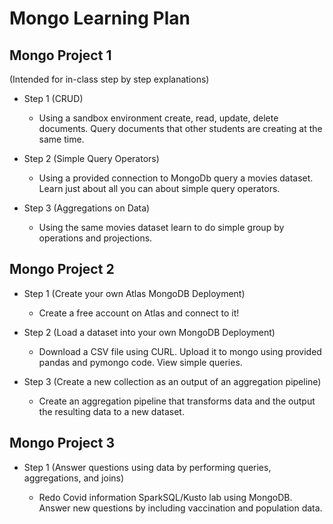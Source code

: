 # Mongo Learning Plan

## Mongo Project 1 
(Intended for in-class step by step explanations)
- Step 1  (CRUD)

  - Using a sandbox environment create, read, update, delete documents. Query documents that other students are creating at the same time.

- Step 2 (Simple Query Operators)

  - Using a provided connection to MongoDb query a movies dataset. Learn just about all you can about simple query operators.

- Step 3 (Aggregations on Data)

  - Using the same movies dataset learn to do simple group by operations and projections.


## Mongo Project 2
- Step 1 (Create your own Atlas MongoDB Deployment)

  - Create a free account on Atlas and connect to it!

- Step 2 (Load a dataset into your own MongoDB Deployment)

  - Download a CSV file using CURL. Upload it to mongo using provided pandas and pymongo code. View simple queries.

- Step 3 (Create a new collection as an output of an aggregation pipeline)

  - Create an aggregation pipeline that transforms data and the output the resulting data to a new dataset.


## Mongo Project 3
- Step 1 (Answer questions using data by performing queries, aggregations, and joins)

  - Redo Covid information SparkSQL/Kusto lab using MongoDB. Answer new questions by including vaccination and population data.